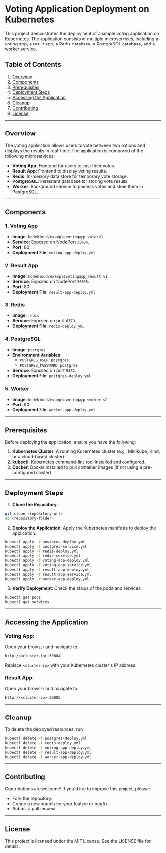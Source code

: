 # Voting Application Deployment on Kubernetes

This project demonstrates the deployment of a simple voting application on Kubernetes. The application consists of multiple microservices, including a voting app, a result app, a Redis database, a PostgreSQL database, and a worker service.

## Table of Contents
1. [Overview](#overview)
2. [Components](#components)
3. [Prerequisites](#prerequisites)
4. [Deployment Steps](#deployment-steps)
5. [Accessing the Application](#accessing-the-application)
6. [Cleanup](#cleanup)
7. [Contributing](#contributing)
8. [License](#license)

---

## Overview

The voting application allows users to vote between two options and displays the results in real-time. The application is composed of the following microservices:
- **Voting App**: Frontend for users to cast their votes.
- **Result App**: Frontend to display voting results.
- **Redis**: In-memory data store for temporary vote storage.
- **PostgreSQL**: Persistent database for storing vote results.
- **Worker**: Background service to process votes and store them in PostgreSQL.

---

## Components

### 1. **Voting App**
- **Image**: `kodekloud/examplevotingapp_vote:v1`
- **Service**: Exposed on NodePort `30004`.
- **Port**: 80
- **Deployment File**: `voting-app-deploy.yml`

### 2. **Result App**
- **Image**: `kodekloud/examplevotingapp_result:v1`
- **Service**: Exposed on NodePort `30005`.
- **Port**: 80
- **Deployment File**: `result-app-deploy.yml`

### 3. **Redis**
- **Image**: `redis`
- **Service**: Exposed on port `6379`.
- **Deployment File**: `redis-deploy.yml`

### 4. **PostgreSQL**
- **Image**: `postgres`
- **Environment Variables**:
  - `POSTGRES_USER`: `postgres`
  - `POSTGRES_PASSWORD`: `postgres`
- **Service**: Exposed on port `5432`.
- **Deployment File**: `postgres-deploy.yml`

### 5. **Worker**
- **Image**: `kodekloud/examplevotingapp_worker:v2`
- **Port**: 80
- **Deployment File**: `worker-app-deploy.yml`

---

## Prerequisites

Before deploying the application, ensure you have the following:
1. **Kubernetes Cluster**: A running Kubernetes cluster (e.g., Minikube, Kind, or a cloud-based cluster).
2. **kubectl**: Kubernetes command-line tool installed and configured.
3. **Docker**: Docker installed to pull container images (if not using a pre-configured cluster).

---

## Deployment Steps

1. **Clone the Repository**:
```bash
git clone <repository-url>
cd <repository-folder>
```

2. **Deploy the Application**:
   Apply the Kubernetes manifests to deploy the application:
```bash
kubectl apply -f postgres-deploy.yml
kubectl apply -f postgres-service.yml
kubectl apply -f redis-deploy.yml
kubectl apply -f redis-service.yml
kubectl apply -f voting-app-deploy.yml
kubectl apply -f voting-app-service.yml
kubectl apply -f result-app-deploy.yml
kubectl apply -f result-app-service.yml
kubectl apply -f worker-app-deploy.yml
```

3. **Verify Deployment**:
   Check the status of the pods and services:
```bash
kubectl get pods
kubectl get services
```

---

## Accessing the Application

### Voting App:
Open your browser and navigate to:
```
http://<cluster-ip>:30004
```
Replace `<cluster-ip>` with your Kubernetes cluster's IP address.

### Result App:
Open your browser and navigate to:
```
http://<cluster-ip>:30005
```

---

## Cleanup
To delete the deployed resources, run:
```bash
kubectl delete -f postgres-deploy.yml
kubectl delete -f redis-deploy.yml
kubectl delete -f voting-app-deploy.yml
kubectl delete -f result-app-deploy.yml
kubectl delete -f worker-app-deploy.yml
```

---

## Contributing

Contributions are welcome! If you'd like to improve this project, please:
- Fork the repository.
- Create a new branch for your feature or bugfix.
- Submit a pull request.

---

## License

This project is licensed under the MIT License. See the LICENSE file for details.

